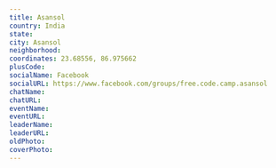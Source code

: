 ```yaml
---
title: Asansol
country: India
state: 
city: Asansol
neighborhood: 
coordinates: 23.68556, 86.975662
plusCode:
socialName: Facebook
socialURL: https://www.facebook.com/groups/free.code.camp.asansol
chatName:
chatURL:
eventName:
eventURL:
leaderName:
leaderURL:
oldPhoto: 
coverPhoto:
---
```

